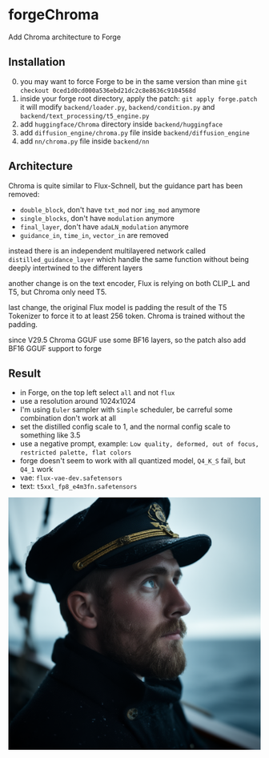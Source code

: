 # forgeChroma

Add Chroma architecture to Forge

## Installation

0) you may want to force Forge to be in the same version than mine `git checkout 0ced1d0cd000a536ebd21dc2c8e8636c9104568d`
1) inside your forge root directory, apply the patch: `git apply forge.patch` it will modify `backend/loader.py`, `backend/condition.py` and `backend/text_processing/t5_engine.py`
2) add `huggingface/Chroma` directory inside `backend/huggingface`
3) add `diffusion_engine/chroma.py` file inside `backend/diffusion_engine`
4) add `nn/chroma.py` file inside `backend/nn`

## Architecture

Chroma is quite similar to Flux-Schnell, but the guidance part has been removed:
- `double_block`, don't have `txt_mod` nor `img_mod` anymore
- `single_blocks`, don't have `modulation` anymore
- `final_layer`, don't have `adaLN_modulation` anymore
- `guidance_in`, `time_in`, `vector_in` are removed

instead there is an independent multilayered network called `distilled_guidance_layer` which handle the same function without being deeply intertwined to the different layers

another change is on the text encoder, Flux is relying on both CLIP_L and T5, but Chroma only need T5.

last change, the original Flux model is padding the result of the T5 Tokenizer to force it to at least 256 token. Chroma is trained without the padding.

since V29.5 Chroma GGUF use some BF16 layers, so the patch also add BF16 GGUF support to forge

## Result

- in Forge, on the top left select `all` and not `flux`
- use a resolution around 1024x1024
- I'm using `Euler` sampler with `Simple` scheduler, be carreful some combination don't work at all
- set the distilled config scale to 1, and the normal config scale to something like 3.5
- use a negative prompt, example: `Low quality, deformed, out of focus, restricted palette, flat colors`
- forge doesn't seem to work with all quantized model, `Q4_K_S` fail, but `Q4_1` work
- vae: `flux-vae-dev.safetensors`
- text: `t5xxl_fp8_e4m3fn.safetensors`

![sailor](sailor.png)
